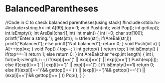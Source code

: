 # BalancedParentheses
//Code in C to check balanced parentheses(using stack)
#include<stdio.h>
#include<string.h>
int A[99],top=-1;
void Push(int);
void Pop();
int gettop();
int isEmpty();
int AreBal(char[],int)
int main()
{
  int l=0;
  char str[100];
  printf("Enter a string:");
  gets(str);
  l=strlen(str);
  if(AreBal(str,l))
  printf("Balanced");
  else printf("Not balanced");
  return 0;
}
void Push(int x)
{
  A[++top]=x;
}
void Pop()
{
  top--;
}
int gettop()
{
  return top;
}
int isEmpty()
{
  if(top==-1)
  return 1;
  else return 0;
}
int AreBal(char *exp,int length)
{
  int i;
  for(i=0;i<length;i++)
  if(exp[i]=='(' || exp[i]=='{' || exp[i]=='[')
  Push(exp[i]);
  else 
  if(exp[i]==')' || exp[i]=='}' || exp[i]==']')
  {
     if( isEmpty()==1)
     return 0;
     else if((exp[i]==')'&& gettop()=='(') || (exp[i]=='}'&& gettop()=='{') || (exp[i]==']'&& gettop()=='['))
     Pop();
   } 
}
    
  
